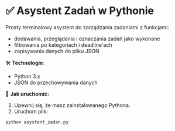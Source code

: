 # ✅ Asystent Zadań w Pythonie

Prosty terminalowy asystent do zarządzania zadaniami z funkcjami:
- dodawania, przeglądania i oznaczania zadań jako wykonane
- filtrowania po kategoriach i deadline'ach
- zapisywania danych do pliku JSON

🛠️ **Technologie**:
- Python 3.x
- JSON do przechowywania danych

📁 **Jak uruchomić:**
1. Upewnij się, że masz zainstalowanego Pythona.
2. Uruchom plik:
```bash
python asystent_zadan.py
